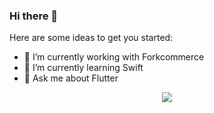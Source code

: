 ### Hi there 👋

Here are some ideas to get you started:
- 🔭 I’m currently working with Forkcommerce
- 🌱 I’m currently learning Swift
- 💬 Ask me about Flutter

<div align="center"> 
     <a href="">
      <img align="center" src="https://github-readme-stats-sigma-five.vercel.app/api?username=mbilawisdom&show_icons=true&include_all_commits=true&count_private=true&line_height=40" />
    </a>
</div
  
